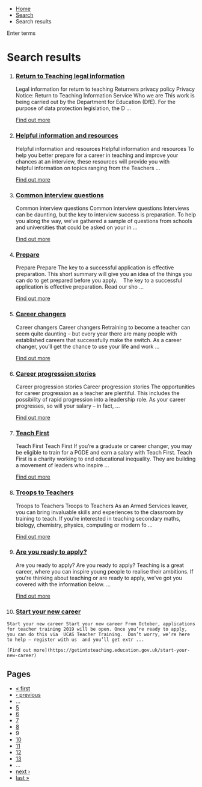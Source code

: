 *   [Home](/)
*   [Search](/search)
*   Search results

Enter terms 

Search results
==============

1.  ### [Return to Teaching legal information](https://getintoteaching.education.gov.uk/explore-my-options/return-to-teaching/return-to-teaching-legal-information)
    
    Legal information for return to teaching Returners privacy policy Privacy Notice: Return to Teaching Information Service Who we are This work is being carried out by the Department for Education (DfE). For the purpose of data protection legislation, the D ...
    
    [Find out more](https://getintoteaching.education.gov.uk/explore-my-options/return-to-teaching/return-to-teaching-legal-information)
    
2.  ### [Helpful information and resources](https://getintoteaching.education.gov.uk/how-to-apply/prepare/helpful-information-and-resources)
    
    Helpful information and resources Helpful information and resources To help you better prepare for a career in teaching and improve your chances at an interview, these resources will provide you with helpful information on topics ranging from the Teachers ...
    
    [Find out more](https://getintoteaching.education.gov.uk/how-to-apply/prepare/helpful-information-and-resources)
    
3.  ### [Common interview questions](https://getintoteaching.education.gov.uk/how-to-apply/preparing-for-your-interview/common-interview-questions)
    
    Common interview questions Common interview questions Interviews can be daunting, but the key to interview success is preparation. To help you along the way, we’ve gathered a sample of questions from schools and universities that could be asked on your in ...
    
    [Find out more](https://getintoteaching.education.gov.uk/how-to-apply/preparing-for-your-interview/common-interview-questions)
    
4.  ### [Prepare](https://getintoteaching.education.gov.uk/how-to-apply/prepare)
    
    Prepare Prepare The key to a successful application is effective preparation. This short summary will give you an idea of the things you can do to get prepared before you apply.    The key to a successful application is effective preparation. Read our sho ...
    
    [Find out more](https://getintoteaching.education.gov.uk/how-to-apply/prepare)
    
5.  ### [Career changers](https://getintoteaching.education.gov.uk/career-changers)
    
    Career changers Career changers Retraining to become a teacher can seem quite daunting – but every year there are many people with established careers that successfully make the switch. As a career changer, you’ll get the chance to use your life and work ...
    
    [Find out more](https://getintoteaching.education.gov.uk/career-changers)
    
6.  ### [Career progression stories](https://getintoteaching.education.gov.uk/life-as-a-teacher/real-life-experiences/career-progression-stories)
    
    Career progression stories Career progression stories The opportunities for career progression as a teacher are plentiful. This includes the possibility of rapid progression into a leadership role. As your career progresses, so will your salary – in fact, ...
    
    [Find out more](https://getintoteaching.education.gov.uk/life-as-a-teacher/real-life-experiences/career-progression-stories)
    
7.  ### [Teach First](https://getintoteaching.education.gov.uk/explore-my-options/teacher-training-routes/specialist-training-options/teach-first)
    
    Teach First Teach First If you’re a graduate or career changer, you may be eligible to train for a PGDE and earn a salary with Teach First. Teach First is a charity working to end educational inequality. They are building a movement of leaders who inspire ...
    
    [Find out more](https://getintoteaching.education.gov.uk/explore-my-options/teacher-training-routes/specialist-training-options/teach-first)
    
8.  ### [Troops to Teachers](https://getintoteaching.education.gov.uk/explore-my-options/teacher-training-routes/specialist-training-options/troops-to-teachers)
    
    Troops to Teachers Troops to Teachers As an Armed Services leaver, you can bring invaluable skills and experiences to the classroom by training to teach. If you’re interested in teaching secondary maths, biology, chemistry, physics, computing or modern fo ...
    
    [Find out more](https://getintoteaching.education.gov.uk/explore-my-options/teacher-training-routes/specialist-training-options/troops-to-teachers)
    
9.  ### [Are you ready to apply?](https://getintoteaching.education.gov.uk/are-you-ready-to-apply)
    
    Are you ready to apply? Are you ready to apply? Teaching is a great career, where you can inspire young people to realise their ambitions. If you're thinking about teaching or are ready to apply, we've got you covered with the information below. ...
    
    [Find out more](https://getintoteaching.education.gov.uk/are-you-ready-to-apply)
    
10.  ### [Start your new career](https://getintoteaching.education.gov.uk/start-your-new-career)
    
    Start your new career Start your new career From October, applications for teacher training 2019 will be open. Once you’re ready to apply, you can do this via  UCAS Teacher Training.  Don’t worry, we’re here to help – register with us  and you’ll get extr ...
    
    [Find out more](https://getintoteaching.education.gov.uk/start-your-new-career)
    

Pages
-----

*   [« first](/search/site "Go to first page")
*   [‹ previous](/search/site?page=7 "Go to previous page")
*   …
*   [5](/search/site?page=4 "Go to page 5")
*   [6](/search/site?page=5 "Go to page 6")
*   [7](/search/site?page=6 "Go to page 7")
*   [8](/search/site?page=7 "Go to page 8")
*   9
*   [10](/search/site?page=9 "Go to page 10")
*   [11](/search/site?page=10 "Go to page 11")
*   [12](/search/site?page=11 "Go to page 12")
*   [13](/search/site?page=12 "Go to page 13")
*   …
*   [next ›](/search/site?page=9 "Go to next page")
*   [last »](/search/site?page=1032 "Go to last page")